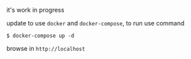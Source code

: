 it's work in progress

update to use `docker` and `docker-compose`, to run use command

```
$ docker-compose up -d
```

browse in `http://localhost`

